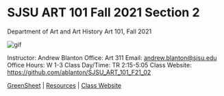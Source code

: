 **SJSU ART 101 Fall 2021 Section 2**
======================
Department of Art and Art History
Art 101, Fall 2021

![gif](https://i.imgur.com/pS5lIDd.gif)

Instructor: Andrew Blanton
Office: Art 311
Email: andrew.blanton@sjsu.edu
Office Hours: W 1-3
Class Day/Time: TR 2:15-5:05
Class Website: https://github.com/ablanton/SJSU_ART_101_F21_02

[GreenSheet](https://github.com/ablanton/SJSU_ART_101_F21_02/blob/master/GREENSHEET.md)
| [Resources](https://github.com/ablanton/SJSU_ART_101_F21_02/blob/master/RESOURCES.md)
| [Class Website](https://github.com/ablanton/SJSU_ART_101_F21_02)
